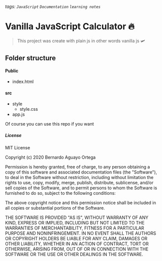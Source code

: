###### tags: `JavaScript` `Documentation` `learning notes`
# Vanilla JavaScript Calculator :fire: 
> This project was create with plain js in other words vanilla js :small_airplane: 

## Folder structure
#### Public
- index.html
#### src
- style
  - style.css
- app.js

Of course you can use this repo if you want

##### License
MIT License

Copyright (c) 2020 Bernardo Aguayo Ortega

Permission is hereby granted, free of charge, to any person obtaining a copy
of this software and associated documentation files (the "Software"), to deal
in the Software without restriction, including without limitation the rights
to use, copy, modify, merge, publish, distribute, sublicense, and/or sell
copies of the Software, and to permit persons to whom the Software is
furnished to do so, subject to the following conditions:

The above copyright notice and this permission notice shall be included in all
copies or substantial portions of the Software.

THE SOFTWARE IS PROVIDED "AS IS", WITHOUT WARRANTY OF ANY KIND, EXPRESS OR
IMPLIED, INCLUDING BUT NOT LIMITED TO THE WARRANTIES OF MERCHANTABILITY,
FITNESS FOR A PARTICULAR PURPOSE AND NONINFRINGEMENT. IN NO EVENT SHALL THE
AUTHORS OR COPYRIGHT HOLDERS BE LIABLE FOR ANY CLAIM, DAMAGES OR OTHER
LIABILITY, WHETHER IN AN ACTION OF CONTRACT, TORT OR OTHERWISE, ARISING FROM,
OUT OF OR IN CONNECTION WITH THE SOFTWARE OR THE USE OR OTHER DEALINGS IN THE
SOFTWARE.

